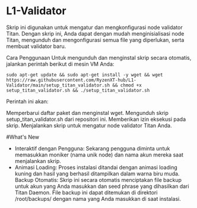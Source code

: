 # L1-Validator
Skrip ini digunakan untuk mengatur dan mengkonfigurasi node validator Titan. Dengan skrip ini, Anda dapat dengan mudah menginisialisasi node Titan, mengunduh dan mengonfigurasi semua file yang diperlukan, serta membuat validator baru.

Cara Penggunaan
Untuk mengunduh dan menginstal skrip secara otomatis, jalankan perintah berikut di mesin VM Anda:

```
sudo apt-get update && sudo apt-get install -y wget && wget https://raw.githubusercontent.com/RyzenXT-hub/L1-Validator/main/setup_titan_validator.sh && chmod +x setup_titan_validator.sh && ./setup_titan_validator.sh
```
Perintah ini akan:

Memperbarui daftar paket dan menginstal wget.
Mengunduh skrip setup_titan_validator.sh dari repositori ini.
Memberikan izin eksekusi pada skrip.
Menjalankan skrip untuk mengatur node validator Titan Anda.

#What's New
- Interaktif dengan Pengguna: Sekarang pengguna diminta untuk memasukkan moniker (nama unik node) dan nama akun mereka saat menjalankan skrip.
- Animasi Loading: Proses instalasi ditandai dengan animasi loading kuning dan hasil yang berhasil ditampilkan dalam warna biru muda.
Backup Otomatis: Skrip ini secara otomatis menciptakan file backup untuk akun yang Anda masukkan dan seed phrase yang dihasilkan dari Titan Daemon. File backup ini dapat ditemukan di direktori /root/backups/ dengan nama yang Anda masukkan di saat instalasi.

